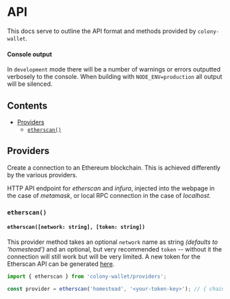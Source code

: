 # API

This docs serve to outline the API format and methods provided by `colony-wallet`.

#### Console output

In `development` mode there will be a number of warnings or errors outputted verbosely to the console. When building with `NODE_ENV=production` all output will be silenced.

## Contents

* [Providers](#Providers)
  * [`etherscan()`](#etherscan)

## Providers

Create a connection to an Ethereum blockchain. This is achieved differently by the various providers.

HTTP API endpoint for _etherscan_ and _infura_, injected into the webpage in the case of _metamask_, or local RPC connection in the case of _localhost_.

### `etherscan()`

#### `etherscan([network: string], [token: string])`

This provider method takes an optional `network` name as string _(defaults to 'homestead')_ and an optional, but very recommended `token` -- without it the connection will still work but will be very limited. A new token for the Etherscan API can be generated [here](https://etherscan.io/myapikey).

```js
import { etherscan } from 'colony-wallet/providers';

const provider = etherscan('homestead', '<your-token-key>'); // { chainId: '', ensAddress: '', ... }
```
